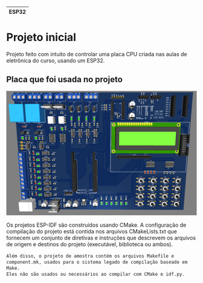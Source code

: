 | ESP32 | 
| ----- |

# Projeto inicial

Projeto feito com intuito de controlar uma placa CPU criada nas aulas de eletrônica do curso, usando um ESP32.


## Placa que foi usada no projeto
![image_board](https://github.com/JoseWRPereira/esp32_io_ihm/blob/main/img/esp32_IO-top3D.PNG)



Os projetos ESP-IDF são construídos usando CMake. A configuração de compilação do projeto está contida nos arquivos CMakeLists.txt que fornecem um conjunto de diretivas e instruções que descrevem os arquivos de origem e destinos do projeto (executável, biblioteca ou ambos).
```
Além disso, o projeto de amostra contém os arquivos Makefile e component.mk, usados ​​para o sistema legado de compilação baseado em Make.
Eles não são usados ​​ou necessários ao compilar com CMake e idf.py.




